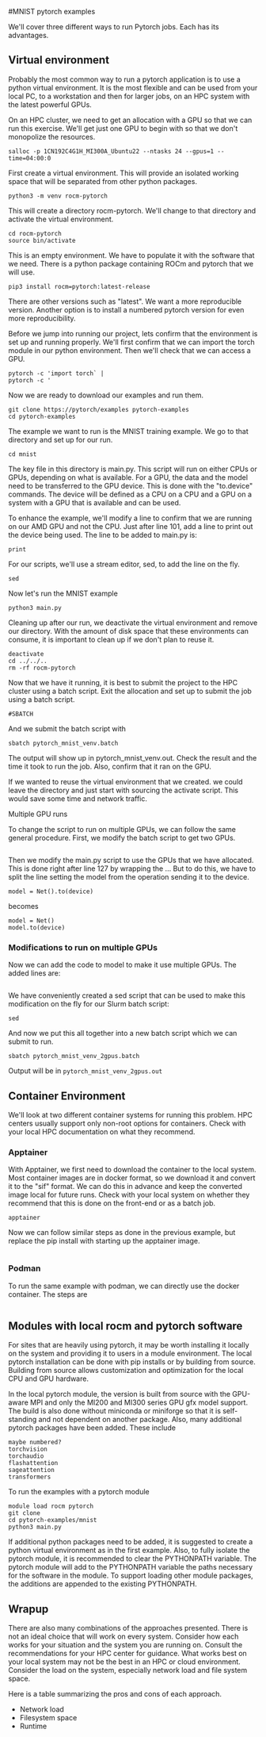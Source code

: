 #MNIST pytorch examples

We'll cover three different ways to run Pytorch jobs. Each has its advantages.

## Virtual environment

Probably the most common way to run a pytorch application is to use a python
virtual environment. It is the most flexible and can be used from your local
PC, to a workstation and then for larger jobs, on an HPC system with the latest
powerful GPUs.

On an HPC cluster, we need to get an allocation with a GPU so that we can
run this exercise. We'll get just one GPU to begin with so that we don't
monopolize the resources.

```
salloc -p 1CN192C4G1H_MI300A_Ubuntu22 --ntasks 24 --gpus=1 --time=04:00:0
```

First create a virtual environment. This will provide an isolated working space that
will be separated from other python packages.

```
python3 -m venv rocm-pytorch
```

This will create a directory rocm-pytorch. We'll change to that
directory and activate the virtual environment.

```
cd rocm-pytorch
source bin/activate
```

This is an empty environment. We have to populate it with the 
software that we need. There is a python package containing 
ROCm and pytorch that we will use.

```
pip3 install rocm=pytorch:latest-release
```

There are other versions such as "latest". We want a more
reproducible version. Another option is to install a
numbered pytorch version for even more reproducibility.

Before we jump into running our project, lets confirm that
the environment is set up and running properly. We'll first 
confirm that we can import the torch module in our python
environment. Then we'll check that we can access a GPU.

```
pytorch -c 'import torch` | 
pytorch -c '
```

Now we are ready to download our examples and run them.

```
git clone https://pytorch/examples pytorch-examples
cd pytorch-examples
```

The example we want to run is the MNIST training
example. We go to that directory and set up for our run.

```
cd mnist
```

The key file in this directory is main.py. This script will run on either CPUs or GPUs,
depending on what is available. For a GPU, the data and
the model need to be transferred to the GPU device. This
is done with the "to.device" commands. The device will
be defined as a CPU on a CPU and a GPU on a system with
a GPU that is available and can be used.

To enhance the example, we'll modify a line to confirm
that we are running on our AMD GPU and not the CPU.
Just after line 101, add a line to print out the device
being used. The line to be added to main.py is:

```
print
```

For our scripts, we'll use a stream editor, sed, to add the
line on the fly.

```
sed
```

Now let's run the MNIST example

```
python3 main.py
```

Cleaning up after our run, we deactivate the virtual environment
and remove our directory. With the amount of disk space that these
environments can consume, it is important to clean up if we don't
plan to reuse it.

```
deactivate
cd ../../..
rm -rf rocm-pytorch
```

Now that we have it running, it is best to submit the project
to the HPC cluster using a batch script. Exit the allocation
and set up to submit the job using a batch script.

```
#SBATCH
```

And we submit the batch script with 

```
sbatch pytorch_mnist_venv.batch
```

The output will show up in pytorch_mnist_venv.out. Check the result and the
time it took to run the job. Also, confirm that it ran on the GPU.

If we wanted to reuse the virtual environment that we created. we could
leave the directory and just start with sourcing the activate script. This
would save some time and network traffic.

Multiple GPU runs

To change the script to run on multiple GPUs, we can follow the same
general procedure. First, we modify the batch script to get two GPUs.

```
```

Then we modify the main.py script to use the GPUs that we have allocated.
This is done right after line 127 by wrapping the ... But to do this, we
have to split the line setting the model from the operation sending it
to the device.

```
model = Net().to(device)
```

becomes

```
model = Net()
model.to(device)
```

### Modifications to run on multiple GPUs

Now we can add the code to model to make it use multiple GPUs. The 
added lines are:

```
```

We have conveniently created a sed script that can be used to make
this modification on the fly for our Slurm batch script:

```
sed
```

And now we put this all together into a new batch script which we
can submit to run.

```
sbatch pytorch_mnist_venv_2gpus.batch
```

Output will be in `pytorch_mnist_venv_2gpus.out`

## Container Environment

We'll look at two different container systems for running this problem. HPC centers usually
support only non-root options for containers. Check with your local HPC documentation on
what they recommend.


### Apptainer

With Apptainer, we first need to download the container to the local system. Most container
images are in docker format, so we download it and convert it to the "sif" format. We can do this 
in advance and keep the converted image local for future runs. Check with your local system
on whether they recommend that this is done on the front-end or as a batch job. 

```
apptainer
```

Now we can follow similar steps as done in the previous example, but replace the pip install
with starting up the apptainer image.

```
```

### Podman

To run the same example with podman, we can directly use the docker container. The steps are


```
```

## Modules with local rocm and pytorch software

For sites that are heavily using pytorch, it may be worth installing it locally on the system
and providing it to users in a module environment. The local pytorch installation can be done
with pip installs or by building from source. Building from source allows customization and
optimization for the local CPU and GPU hardware. 

In the local pytorch module, the version is built from source with the GPU-aware MPI and only
the MI200 and MI300 series GPU gfx model support. The build is also done without miniconda
or miniforge so that it is self-standing and not dependent on another package.
Also, many additional pytorch packages have been 
added. These include

```
maybe numbered?
torchvision
torchaudio
flashattention
sageattention
transformers
```

To run the examples with a pytorch module

```
module load rocm pytorch
git clone
cd pytorch-examples/mnist
python3 main.py
```

If additional python packages need to be added, it is suggested to create a python virtual
environment as in the first example. Also, to fully isolate the pytorch module, it is recommended to
clear the PYTHONPATH variable. The pytorch module will add to the PYTHONPATH variable the paths
necessary for the software in the module. To support loading other module packages, the additions
are appended to the existing PYTHONPATH. 

## Wrapup

There are also many combinations of the approaches presented. There is not an ideal choice that will
work on every system. Consider how each works for your situation and the system you are running on. Consult
the recommendations for your HPC center for guidance.
What works best on your local system may not be the best in an HPC or cloud environment. Consider the
load on the system, especially network load and file system space.

Here is a table summarizing the pros and cons of each approach.

* Network load
* Filesystem space
* Runtime


